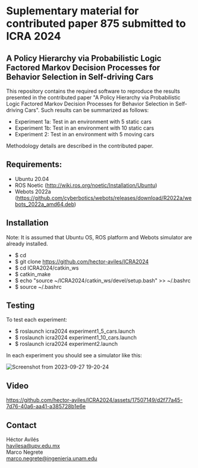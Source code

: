# Suplementary material for contributed paper 875 submitted to ICRA 2024
## A Policy Hierarchy via Probabilistic Logic Factored Markov Decision Processes for Behavior Selection in Self-driving Cars

This repository contains the required software to reproduce the results presented in the contributed paper "A Policy Hierarchy via Probabilistic Logic Factored Markov Decision Processes for Behavior Selection in Self-driving Cars". Such results can be summarized as follows:

* Experiment 1a: Test in an environment with 5 static cars
* Experiment 1b: Test in an environment with 10 static cars
* Experiment 2: Test in an environment with 5 moving cars

Methodology details are described in the contributed paper. 

## Requirements:

* Ubuntu 20.04
* ROS Noetic (http://wiki.ros.org/noetic/Installation/Ubuntu)
* Webots 2022a (https://github.com/cyberbotics/webots/releases/download/R2022a/webots_2022a_amd64.deb)

## Installation

Note: It is assumed that Ubuntu OS, ROS platform and Webots simulator are already installed. 

* $ cd
* $ git clone https://github.com/hector-aviles/ICRA2024
* $ cd ICRA2024/catkin_ws
* $ catkin_make
* $ echo "source ~/ICRA2024/catkin_ws/devel/setup.bash" >> ~/.bashrc
* $ source ~/.bashrc

## Testing

To test each experiment:

* $ roslaunch icra2024 experiment1_5_cars.launch
* $ roslaunch icra2024 experiment1_10_cars.launch
* $ roslaunch icra2024 experiment2.launch

In each experiment you should see a simulator like this:

![Screenshot from 2023-09-27 19-20-24](https://github.com/hector-aviles/ICRA2024/assets/17507149/bebb5033-5092-4ba6-b66f-644024a79fd2)

## Video

https://github.com/hector-aviles/ICRA2024/assets/17507149/d2f77a45-7d76-40a6-aa41-a385728b1e6e

## Contact

Héctor Avilés<br>
havilesa@upv.edu.mx <br>
Marco Negrete<br>
marco.negrete@ingenieria.unam.edu

